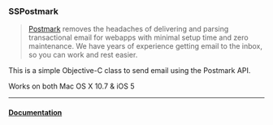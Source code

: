 ### SSPostmark

> [Postmark](http://postmarkapp.com/) removes the headaches of delivering and parsing transactional email for webapps with minimal setup time and zero maintenance. We have years of experience getting email to the inbox, so you can work and rest easier.

This is a simple Objective-C class to send email using the Postmark API.

Works on both Mac OS X 10.7 & iOS 5

***

#### [Documentation](http://sspostmark.schipp.co)